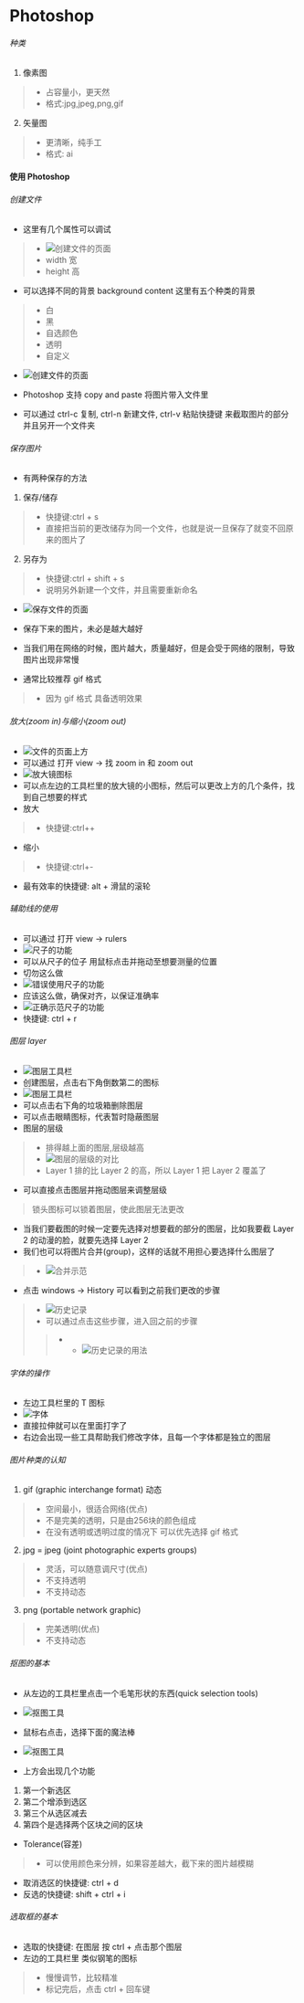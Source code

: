 # Photoshop

###### 种类
1. 像素图
> + 占容量小，更天然
> + 格式:jpg,jpeg,png,gif

2. 矢量图
> +  更清晰，纯手工
> + 格式: ai


#### 使用 Photoshop
###### 创建文件
+ 这里有几个属性可以调试
> + ![创建文件的页面](https://github.com/Tgc020202/Front-End-Learning/blob/main/demo/day%2018%20Photoshop/p1.PNG)
> + width 宽
> + height 高

+ 可以选择不同的背景 background content 这里有五个种类的背景
> + 白
> + 黑
> + 自选颜色
> + 透明
> + 自定义
+ ![创建文件的页面](https://github.com/Tgc020202/Front-End-Learning/blob/main/demo/day%2018%20Photoshop/p2.PNG)

+ Photoshop 支持 copy and paste 将图片带入文件里
+ 可以通过 ctrl-c 复制, ctrl-n 新建文件, ctrl-v 粘贴快捷键 来截取图片的部分 并且另开一个文件夹

###### 保存图片
+ 有两种保存的方法
1. 保存/储存
> + 快捷键:ctrl + s
> + 直接把当前的更改储存为同一个文件，也就是说一旦保存了就变不回原来的图片了
2. 另存为
> + 快捷键:ctrl + shift + s
> + 说明另外新建一个文件，并且需要重新命名
+ ![保存文件的页面](https://github.com/Tgc020202/Front-End-Learning/blob/main/demo/day%2018%20Photoshop/p3.PNG)

+ 保存下来的图片，未必是越大越好
+ 当我们用在网络的时候，图片越大，质量越好，但是会受于网络的限制，导致图片出现非常慢
+ 通常比较推荐 gif 格式
> + 因为 gif 格式 具备透明效果

###### 放大(zoom in)与缩小(zoom out)
+ ![文件的页面上方](https://github.com/Tgc020202/Front-End-Learning/blob/main/demo/day%2018%20Photoshop/p5.PNG)
+ 可以通过 打开 view -> 找 zoom in 和 zoom out
+ ![放大镜图标](https://github.com/Tgc020202/Front-End-Learning/blob/main/demo/day%2018%20Photoshop/p4.PNG)
+ 可以点左边的工具栏里的放大镜的小图标，然后可以更改上方的几个条件，找到自己想要的样式
+ 放大
> + 快捷键:ctrl++
+ 缩小
> + 快捷键:ctrl+-
+ 最有效率的快捷键: alt + 滑鼠的滚轮

###### 辅助线的使用
+ 可以通过 打开 view -> rulers
+ ![尺子的功能](https://github.com/Tgc020202/Front-End-Learning/blob/main/demo/day%2018%20Photoshop/p6.PNG)
+ 可以从尺子的位子 用鼠标点击并拖动至想要测量的位置
+ 切勿这么做
+ ![错误使用尺子的功能](https://github.com/Tgc020202/Front-End-Learning/blob/main/demo/day%2018%20Photoshop/p7.PNG)
+ 应该这么做，确保对齐，以保证准确率
+ ![正确示范尺子的功能](https://github.com/Tgc020202/Front-End-Learning/blob/main/demo/day%2018%20Photoshop/p8.PNG)
+ 快捷键: ctrl + r

###### 图层 layer
+ ![图层工具栏](https://github.com/Tgc020202/Front-End-Learning/blob/main/demo/day%2018%20Photoshop/p9.PNG)
+ 创建图层，点击右下角倒数第二的图标
+ ![图层工具栏](https://github.com/Tgc020202/Front-End-Learning/blob/main/demo/day%2018%20Photoshop/p10.PNG)
+ 可以点击右下角的垃圾箱删除图层
+ 可以点击眼睛图标，代表暂时隐蔽图层
+ 图层的层级
> + 排得越上面的图层,层级越高
> + ![图层的层级的对比](https://github.com/Tgc020202/Front-End-Learning/blob/main/demo/day%2018%20Photoshop/p11.PNG)
> + Layer 1 排的比 Layer 2 的高，所以 Layer 1 把 Layer 2 覆盖了
+ 可以直接点击图层并拖动图层来调整层级
> 锁头图标可以锁着图层，使此图层无法更改
+ 当我们要截图的时候一定要先选择对想要截的部分的图层，比如我要截 Layer 2 的动漫的脸，就要先选择 Layer 2
+ 我们也可以将图片合并(group)，这样的话就不用担心要选择什么图层了
> + ![合并示范](https://github.com/Tgc020202/Front-End-Learning/blob/main/demo/day%2018%20Photoshop/p12.PNG)
+ 点击 windows -> History 可以看到之前我们更改的步骤
> + ![历史记录](https://github.com/Tgc020202/Front-End-Learning/blob/main/demo/day%2018%20Photoshop/p13.PNG)
> + 可以通过点击这些步骤，进入回之前的步骤
> > + + ![历史记录的用法](https://github.com/Tgc020202/Front-End-Learning/blob/main/demo/day%2018%20Photoshop/p14.PNG)

###### 字体的操作
+ 左边工具栏里的 T 图标
+ ![字体](https://github.com/Tgc020202/Front-End-Learning/blob/main/demo/day%2018%20Photoshop/p15.PNG)
+ 直接拉伸就可以在里面打字了
+ 右边会出现一些工具帮助我们修改字体，且每一个字体都是独立的图层

###### 图片种类的认知
1. gif (graphic interchange format) 动态
> + 空间最小，很适合网络(优点)
> + 不是完美的透明，只是由256块的颜色组成
> + 在没有透明或透明过度的情况下 可以优先选择 gif 格式

2. jpg = jpeg (joint photographic experts groups)
> + 灵活，可以随意调尺寸(优点)
> + 不支持透明
> + 不支持动态

3. png (portable network graphic)
> + 完美透明(优点)
> + 不支持动态

###### 抠图的基本
+ 从左边的工具栏里点击一个毛笔形状的东西(quick selection tools)
+ ![抠图工具](https://github.com/Tgc020202/Front-End-Learning/blob/main/demo/day%2018%20Photoshop/p16.PNG)
+ 鼠标右点击，选择下面的魔法棒
+ ![抠图工具](https://github.com/Tgc020202/Front-End-Learning/blob/main/demo/day%2018%20Photoshop/p17.PNG)

+ 上方会出现几个功能
1. 第一个新选区
2. 第二个增添到选区
3. 第三个从选区减去
4. 第四个是选择两个区块之间的区块

+ Tolerance(容差)
> + 可以使用颜色来分辨，如果容差越大，截下来的图片越模糊
+ 取消选区的快捷键: ctrl + d
+ 反选的快捷键: shift + ctrl + i

###### 选取框的基本
+ 选取的快捷键: 在图层 按 ctrl + 点击那个图层
+ 左边的工具栏里 类似钢笔的图标
> + 慢慢调节，比较精准
> + 标记完后，点击 ctrl + 回车键
